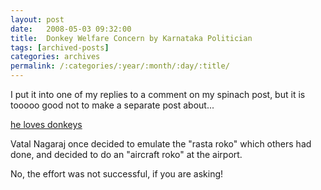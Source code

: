 ```yaml
---
layout: post
date:	2008-05-03 09:32:00
title:  Donkey Welfare Concern by Karnataka Politician
tags: [archived-posts]
categories: archives
permalink: /:categories/:year/:month/:day/:title/
---
```

I put it into one of my replies to a comment on my spinach post, but it is tooooo good not to make a separate post about...


<a href="http://www.hindu.com/2008/05/02/stories/2008050251631000.htm"> he loves donkeys </a>

Vatal Nagaraj once decided to emulate the "rasta roko" which others had done, and decided to do an "aircraft roko" at the airport. 

No, the effort was not successful, if you are asking!
